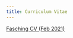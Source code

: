 ```yaml
---
title: Curriculum Vitae
---
```


[Fasching CV (Feb 2021)](https://www.dropbox.com/s/jsmywg0a2veq408/Fasching_CV.pdf?dl=2)
